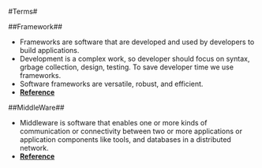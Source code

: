 #Terms#

##Framework##
- Frameworks are software that are developed and used by developers to build applications.
- Development is a complex work, so developer should focus on syntax, grbage collection, design, testing. To save developer time we use frameworks.
- Software frameworks are versatile, robust, and efficient.
- **[Reference](https://hackr.io/blog/what-is-frameworks)**

##MiddleWare##
- Middleware is software that enables one or more kinds of communication or connectivity between two or more applications or application components like tools, and databases in a distributed network.
- **[Reference](https://www.talend.com/resources/what-is-middleware/)**
